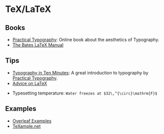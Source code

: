 TeX/LaTeX
=========

Books
-----

 - [Practical Typography][practical-typography]:
   Online book about the aesthetics of Typography.
 - [The Bates LaTeX Manual](https://www.bates.edu/mathematics/resources/latex-manual/)

[practical-typography]:	http://practicaltypography.com/

Tips
----

 - [Typography in Ten Minutes][typography-article]:
   A great introduction to typography by [Practical Typography][practical-typography].
 - [Advice on LaTeX](https://github.com/dspinellis/latex-advice)


[typography-article]:	http://practicaltypography.com/typography-in-ten-minutes.html

 - Typesetting temperature:
 `Water freezes at $32\,^{\circ}\mathrm{F}$`


Examples
--------

 - [Overleaf Examples](https://www.overleaf.com/latex/examples/)
 - [TeXample.net](http://texample.net/)

